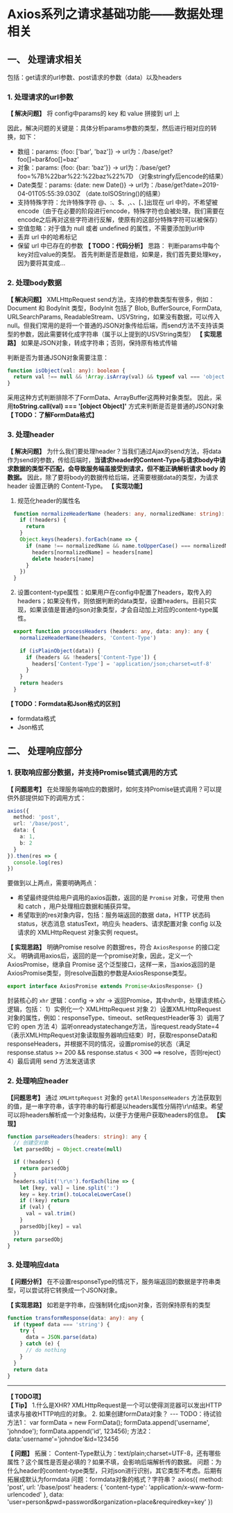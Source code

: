 # Axios系列之请求基础功能——数据处理相关

## 一、 处理请求相关
包括：get请求的url参数、post请求的参数（data）以及headers

### 1. 处理请求的url参数
**【 解决问题】** 将 config中params的 key 和 value 拼接到 url 上

因此，解决问题的关键是：具体分析params参数的类型，然后进行相对应的转换，如下：
- 数组：params: {foo: ['bar', 'baz']} -> url为：/base/get?foo[]=bar&foo[]=baz'
- 对象：params: {foo: {bar: 'baz'}}  -> url为：/base/get?foo=%7B%22bar%22:%22baz%22%7D  （对象stringfy后encode的结果）
- Date类型：params: {date: new Date()} -> url为：/base/get?date=2019-04-01T05:55:39.030Z （date.toISOString()的结果）
- 支持特殊字符：允许特殊字符 @、:、$、,、、[、]出现在 url 中的，不希望被 encode（由于在必要的阶段进行encode，特殊字符也会被处理，我们需要在encode之后再对这些字符进行反解，使原有的这部分特殊字符可以被保存）
- 空值忽略：对于值为 null 或者 undefined 的属性，不需要添加到url中
- 丢弃 url 中的哈希标记
- 保留 url 中已存在的参数
**【 TODO：代码分析】** 
思路：
判断params中每个key对应value的类型。
首先判断是否是数组，如果是，我们首先要处理key，因为要将其变成...

### 2. 处理body数据
**【 解决问题】** XMLHttpRequest send方法，支持的参数类型有很多，例如：Document 和 BodyInit 类型，BodyInit 包括了 Blob, BufferSource, FormData, URLSearchParams, ReadableStream、USVString，如果没有数据，可以传入null。但我们常用的是将一个普通的JSON对象传给后端，而send方法不支持该类型的参数，因此需要转化成字符串（属于以上提到的USVString类型）
**【 实现思路】** 如果是JSON对象，转成字符串；否则，保持原有格式传输

判断是否为普通JSON对象需要注意：

```typescript
function isObject(val: any): boolean {
  return val !== null && !Array.isArray(val) && typeof val === 'object'
}
```

采用这种方式判断排除不了FormData、ArrayBuffer这两种对象类型。
因此，采用**toString.call(val) === '[object Object]'** 方式来判断是否是普通的JSON对象
**【 TODO：了解FormData格式】** 

### 3. 处理header
**【 解决问题】** 为什么我们要处理header？当我们通过Ajax的send方法，将data作为send的参数，传给后端时，**当请求header的Content-Type与请求body中请求数据的类型不匹配，会导致服务端虽接受到请求，但不能正确解析请求 body 的数据。** 因此，除了要将body的数据传给后端，还需要根据data的类型，为请求 header 设置正确的 Content-Type。
**【 实现功能】** 
1. 规范化header的属性名
   
```typescript
  function normalizeHeaderName (headers: any, normalizedName: string): void {
    if (!headers) {
      return
    }
    Object.keys(headers).forEach(name => {
      if (name !== normalizedName && name.toUpperCase() === normalizedName.toUpperCase()) {
        headers[normalizedName] = headers[name]
        delete headers[name]
      }
    })
  }
 ```

2. 设置content-type属性：如果用户在config中配置了headers，取传入的headers；如果没有传，则依据判断的data类型，设置headers。目前只实现，如果该值是普通的json对象类型，才会自动加上对应的content-type属性。
   
```typescript
  export function processHeaders (headers: any, data: any): any {
    normalizeHeaderName(headers, 'Content-Type')
    
    if (isPlainObject(data)) {
      if (headers && !headers['Content-Type']) {
        headers['Content-Type'] = 'application/json;charset=utf-8'
      }
    }
    return headers
  }
```

**【 TODO：Formdata和Json格式的区别】** 
- formdata格式
- Json格式

## 二、 处理响应部分

### 1. 获取响应部分数据，并支持Promise链式调用的方式
**【 问题思考】** 在处理服务端响应的数据时，如何支持Promise链式调用？可以提供外部提供如下的调用方式：
```typescript
axios({
  method: 'post',
  url: '/base/post',
  data: {
    a: 1,
    b: 2
  }
}).then(res => {
  console.log(res)
})
```
要做到以上两点，需要明确两点：
- 希望最终提供给用户调用的axios函数，返回的是 `Promise` 对象，可使用 then 和 catch ，用户处理相应数据和捕获异常。
- 希望取到的res对象内容，包括：服务端返回的数据 data，HTTP 状态码 status，状态消息 statusText，响应头 headers、请求配置对象 config 以及请求的 XMLHttpRequest 对象实例 request。

**【 实现思路】**
明确Promise resolve 的数据res，符合 `AxiosResponse` 的接口定义。
明确调用axios后，返回的是一个promise对象，因此，定义一个AxiosPromise，继承自 Promise<AxiosResponse> 这个泛型接口，这样一来，当axios返回的是AxiosPromise类型，则resolve函数的参数是AxiosResponse类型。 
```typescript
export interface AxiosPromise extends Promise<AxiosResponse> {}
```

封装核心的 `xhr` 逻辑：config -> xhr -> 返回Promise<AxiosResponse>，其中xhr中，处理请求核心逻辑，包括：
1）实例化一个 XMLHttpRequest 对象
2）设置XMLHttpRequest 对象的属性，例如：responseType、timeout、setRequestHeader等
3）调用了它的 open 方法
4）监听onreadystatechange方法，当request.readyState=4（表示XMLHttpRequest对象读取服务器响应结束）时，获取responseData和responseHeaders，并根据不同的情况，设置promise的状态（满足response.status >= 200 && response.status < 300 ==> resolve，否则reject）
4）最后调用 send 方法发送请求

### 2. 处理响应header
**【问题思考】** 通过 `XMLHttpRequest` 对象的 `getAllResponseHeaders` 方法获取到的值，是一串字符串，该字符串的每行都是以headers属性分隔符\r\n结束。希望可以将headers解析成一个对象结构，以便于方便用户获取headers的信息。
**【实现】** 
```typescript
function parseHeaders(headers: string): any {
  // 创建空对象
  let parsedObj = Object.create(null)

  if (!headers) {
    return parsedObj
  }
  headers.split('\r\n').forEach(line => {
    let [key, val] = line.split(':')
    key = key.trim().toLocaleLowerCase()
    if (!key) return
    if (val) {
      val = val.trim()
    }
    parsedObj[key] = val
  })
  return parsedObj
}
```

### 3. 处理响应data
**【 问题分析】** 在不设置responseType的情况下，服务端返回的数据是字符串类型，可以尝试将它转换成一个JSON对象。

**【 实现思路】** 如若是字符串，应强制转化成json对象，否则保持原有的类型

```typescript
function transformResponse(data: any): any {
  if (typeof data === 'string') {
    try {
      data = JSON.parse(data)
    } catch (e) {
      // do nothing
    }
  }
  return data
}
```

--------------------------------------------------------------------------------
**【 TODO项】**  
**【 Tip】** 
1.什么是XHR?
 XMLHttpRequest是一个可以使得浏览器可以发出HTTP请求与接收HTTP响应的对象。
2. 如果创建formData对象？ --- TODO：待试验
方法1：
var formData = new FormData();
  formData.append('username', 'johndoe');
  formData.append('id', 123456);
方法2： data:'username'='johndoe'&id=123456

**【 问题】** 
拓展： Content-Type默认为：text/plain;charset=UTF-8，还有哪些属性？这个属性是否是必填的？如果不填，会影响后端解析传的数据。
问题：为什么header的content-type类型，只对json进行识别，其它类型不考虑。后期有拓展成默认为formdata
问题：formdata对象的格式？字符串？
axios({
  method: 'post',
  url: '/base/post'
  headers: {
    'content-type': 'application/x-www-form-urlencoded'
  },
  data: 'user=person&pwd=password&organization=place&requiredkey=key'
})
